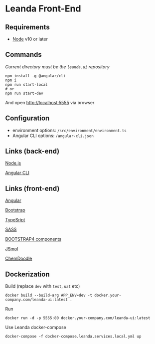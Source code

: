 # Leanda Front-End

## Requirements

- [Node](https://nodejs.org) v10 or later

## Commands

*Current directory must be the `leanda.ui` repository*

```terminal
npm install -g @angular/cli
npm i
npm run start-local
# or
npm run start-dev
```

And open <http://localhost:5555> via browser

## Configuration

- environment options: `/src/environment/environment.ts`
- Angular CLI options: `/angular-cli.json`

## Links (back-end)

[Node.js](https://nodejs.org)

[Angular CLI](https://github.com/angular/angular-cli)

## Links (front-end)

[Angular](http://angular.io/)

[Bootstrap](https://getbootstrap.com/)

[TypeSript](https://www.typescriptlang.org/)

[SASS](http://sass-lang.com/)

[BOOTSTRAP4 components](https://valor-software.com/ngx-bootstrap/index-bs4.html#/)

[JSmol](http://wiki.jmol.org/index.php/Jmol_JavaScript_Object)

[ChemDoodle](https://web.chemdoodle.com/)

## Dockerization

Build (replace `dev` with `test`, `uat` etc)

```terminal
docker build --build-arg APP_ENV=dev -t docker.your-company.com/leanda-ui:latest .
```

Run

```terminal
docker run -d -p 5555:80 docker.your-company.com/leanda-ui:latest
```

Use Leanda docker-compose

```terminal
docker-compose -f docker-compose.leanda.services.local.yml up
```
